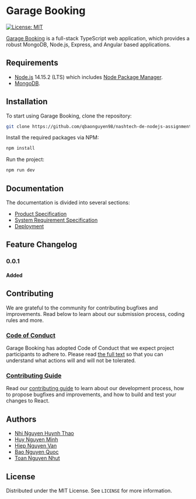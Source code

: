 # Garage Booking

[![License: MIT](https://img.shields.io/badge/License-MIT-yellow.svg)](https://opensource.org/licenses/MIT)

[Garage Booking](https://github.com/qbaonguyen98/nashtech-de-nodejs-assignment-3) is a full-stack TypeScript web application, which provides a robust MongoDB, Node.js, Express, and Angular based applications.

## Requirements

- [Node.js](https://nodejs.org/en/download/) 14.15.2 (LTS) which includes [Node Package Manager](https://www.npmjs.com/get-npm).
- [MongoDB](https://www.mongodb.com/download-center/community).

## Installation

To start using Garage Booking, clone the repository:

```bash
git clone https://github.com/qbaonguyen98/nashtech-de-nodejs-assignment-3
```

Install the required packages via NPM:

```bash
npm install
```

Run the project:

```bash
npm run dev
```

## Documentation

The documentation is divided into several sections:

- [Product Specification]()
- [System Requirement Specification]()
- [Deployment]()

## Feature Changelog

### 0.0.1

#### Added

## Contributing

We are grateful to the community for contributing bugfixes and improvements. Read below to learn about our submission process, coding rules and more.

### [Code of Conduct](https://github.com/qbaonguyen98/nashtech-de-nodejs-assignment-3/blob/docs/docs/code-of-conduct.md)

Garage Booking has adopted Code of Conduct that we expect project participants to adhere to. Please read [the full text](https://github.com/qbaonguyen98/nashtech-de-nodejs-assignment-3/blob/docs/docs/code-of-conduct.md) so that you can understand what actions will and will not be tolerated.

### [Contributing Guide](https://github.com/qbaonguyen98/nashtech-de-nodejs-assignment-3/blob/docs/docs/contributing-guide.md)

Read our [contributing guide](https://github.com/qbaonguyen98/nashtech-de-nodejs-assignment-3/blob/docs/docs/contributing-guide.md) to learn about our development process, how to propose bugfixes and improvements, and how to build and test your changes to React.

## Authors

- [Nhi Nguyen Huynh Thao](https://github.com/NHTN)
- [Huy Nguyen Minh](https://github.com/hudrucan)
- [Hiep Nguyen Van](https://github.com/h2312)
- [Bao Nguyen Quoc](https://github.com/qbaonguyen98)
- [Toan Nguyen Nhut](https://github.com/nguyennhuttoan)

## License

Distributed under the MIT License. See `LICENSE` for more information.
